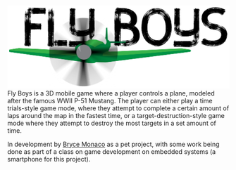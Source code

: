 ![](https://github.com/BryceDMonaco/FlyBois/raw/master/Assets/Textures/UI/Logo.png)
Fly Boys is a 3D mobile game where a player controls a plane, modeled after the famous WWII P-51 Mustang. The player can either play a time trials-style game mode, where they attempt to complete a certain amount of laps around the map in the fastest time, or a target-destruction-style game mode where they attempt to destroy the most targets in a set amount of time.

In development by [Bryce Monaco](https://github.com/BryceDMonaco) as a pet project, with some work being done as part of a class on game development on embedded systems (a smartphone for this project).